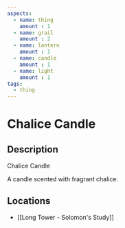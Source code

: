 ```yaml
---
aspects: 
  - name: thing
    amount : 1
  - name: grail
    amount : 2
  - name: lantern
    amount : 1
  - name: candle
    amount : 1
  - name: light
    amount : 1
tags:
  - thing
---
```


# Chalice Candle

## Description
Chalice Candle

A candle scented with fragrant chalice.
## Locations
- [[Long Tower - Solomon's Study]]